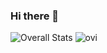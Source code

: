 ### Hi there 👋

![Overall Stats](https://github-readme-stats.vercel.app/api?username=rohkane)
<img src="https://github-readme-stats.vercel.app/api/top-langs?username=rohkane&show_icons=true&locale=en&layout=compact&theme=chartreuse-light" alt="ovi" />

<!--
**rohKane/rohKane** is a ✨ _special_ ✨ repository because its `README.md` (this file) appears on your GitHub profile.

Here are some ideas to get you started:

- 🔭 I’m currently working on ...
- 🌱 I’m currently learning ...
- 👯 I’m looking to collaborate on ...
- 🤔 I’m looking for help with ...
- 💬 Ask me about ...
- 📫 How to reach me: ...
- 😄 Pronouns: ...
- ⚡ Fun fact: ...
-->

